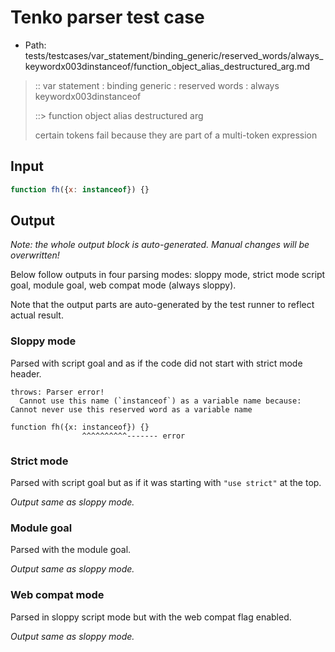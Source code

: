 # Tenko parser test case

- Path: tests/testcases/var_statement/binding_generic/reserved_words/always_keywordx003dinstanceof/function_object_alias_destructured_arg.md

> :: var statement : binding generic : reserved words : always keywordx003dinstanceof
>
> ::> function object alias destructured arg
>
> certain tokens fail because they are part of a multi-token expression

## Input

`````js
function fh({x: instanceof}) {}
`````

## Output

_Note: the whole output block is auto-generated. Manual changes will be overwritten!_

Below follow outputs in four parsing modes: sloppy mode, strict mode script goal, module goal, web compat mode (always sloppy).

Note that the output parts are auto-generated by the test runner to reflect actual result.

### Sloppy mode

Parsed with script goal and as if the code did not start with strict mode header.

`````
throws: Parser error!
  Cannot use this name (`instanceof`) as a variable name because: Cannot never use this reserved word as a variable name

function fh({x: instanceof}) {}
                ^^^^^^^^^^------- error
`````

### Strict mode

Parsed with script goal but as if it was starting with `"use strict"` at the top.

_Output same as sloppy mode._

### Module goal

Parsed with the module goal.

_Output same as sloppy mode._

### Web compat mode

Parsed in sloppy script mode but with the web compat flag enabled.

_Output same as sloppy mode._
